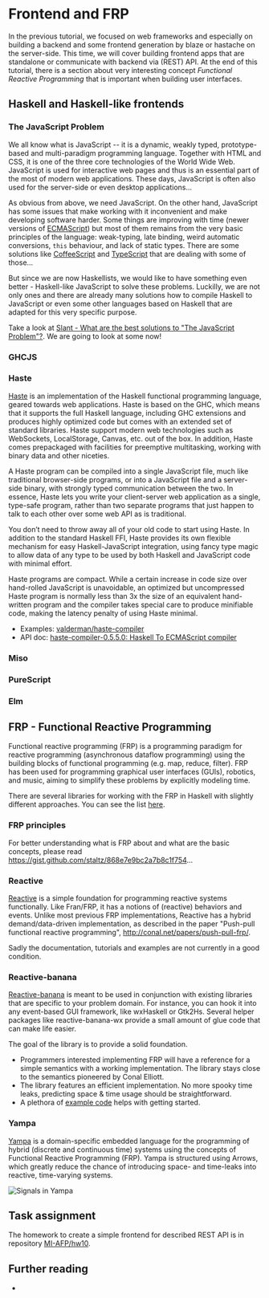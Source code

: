 # Frontend and FRP

In the previous tutorial, we focused on web frameworks and especially on building a backend and some frontend generation by blaze or hastache on the server-side. This time, we will cover building frontend apps that are standalone or communicate with backend via (REST) API. At the end of this tutorial, there is a section about very interesting concept *Functional Reactive Programming* that is important when building user interfaces.

## Haskell and Haskell-like frontends

### The JavaScript Problem

We all know what is JavaScript -- it is a dynamic, weakly typed, prototype-based and multi-paradigm programming language. Together with HTML and CSS, it is one of the three core technologies of the World Wide Web. JavaScript is used for interactive web pages and thus is an essential part of the most of modern web applications. These days, JavaScript is often also used for the server-side or even desktop applications...

As obvious from above, we need JavaScript. On the other hand, JavaScript has some issues that make working with it inconvenient and make developing software harder. Some things are improving with time (newer versions of [ECMAScript](https://en.wikipedia.org/wiki/ECMAScript)) but most of them remains from the very basic principles of the language: weak-typing, late binding, weird automatic conversions, `this` behaviour, and lack of static types. There are some solutions like [CoffeeScript](http://coffeescript.org) and [TypeScript](https://www.typescriptlang.org) that are dealing with some of those...

But since we are now Haskellists, we would like to have something even better - Haskell-like JavaScript to solve these problems. Luckilly, we are not only ones and there are already many solutions how to compile Haskell to JavaScript or even some other languages based on Haskell that are adapted for this very specific purpose.

Take a look at [Slant - What are the best solutions to "The JavaScript Problem"?](https://www.slant.co/topics/1515/~solutions-to-the-javascript-problem). We are going to look at some now!

### GHCJS

### Haste

[Haste](https://haste-lang.org) is an implementation of the Haskell functional programming language, geared towards web applications. Haste is based on the GHC, which means that it supports the full Haskell language, including GHC extensions and produces highly optimized code but comes with an extended set of standard libraries. Haste support modern web technologies such as WebSockets, LocalStorage, Canvas, etc. out of the box. In addition, Haste comes prepackaged with facilities for preemptive multitasking, working with binary data and other niceties.

A Haste program can be compiled into a single JavaScript file, much like traditional browser-side programs, or into a JavaScript file and a server-side binary, with strongly typed communication between the two. In essence, Haste lets you write your client-server web application as a single, type-safe program, rather than two separate programs that just happen to talk to each other over some web API as is traditional.

You don’t need to throw away all of your old code to start using Haste. In addition to the standard Haskell FFI, Haste provides its own flexible mechanism for easy Haskell-JavaScript integration, using fancy type magic to allow data of any type to be used by both Haskell and JavaScript code with minimal effort.

Haste programs are compact. While a certain increase in code size over hand-rolled JavaScript is unavoidable, an optimized but uncompressed Haste program is normally less than 3x the size of an equivalent hand-written program and the compiler takes special care to produce minifiable code, making the latency penalty of using Haste minimal.

- Examples: [valderman/haste-compiler](https://github.com/valderman/haste-compiler/tree/master/examples)
- API doc: [haste-compiler-0.5.5.0: Haskell To ECMAScript compiler](https://haste-lang.org/docs/haddock/0.5.5/)

### Miso

### PureScript

### Elm

## FRP - Functional Reactive Programming

Functional reactive programming (FRP) is a programming paradigm for reactive programming (asynchronous dataflow programming) using the building blocks of functional programming (e.g. map, reduce, filter). FRP has been used for programming graphical user interfaces (GUIs), robotics, and music, aiming to simplify these problems by explicitly modeling time.

There are several libraries for working with the FRP in Haskell with slightly different approaches. You can see the list [here](https://wiki.haskell.org/Functional_Reactive_Programming#Libraries).

### FRP principles

For better understanding what is FRP about and what are the basic concepts, please read https://gist.github.com/staltz/868e7e9bc2a7b8c1f754...

### Reactive

[Reactive](https://hackage.haskell.org/package/reactive) is a simple foundation for programming reactive systems functionally. Like Fran/FRP, it has a notions of (reactive) behaviors and events. Unlike most previous FRP implementations, Reactive has a hybrid demand/data-driven implementation, as described in the paper "Push-pull functional reactive programming", http://conal.net/papers/push-pull-frp/.

Sadly the documentation, tutorials and examples are not currently in a good condition.

### Reactive-banana

[Reactive-banana](https://wiki.haskell.org/Reactive-banana) is meant to be used in conjunction with existing libraries that are specific to your problem domain. For instance, you can hook it into any event-based GUI framework, like wxHaskell or Gtk2Hs. Several helper packages like reactive-banana-wx provide a small amount of glue code that can make life easier.

The goal of the library is to provide a solid foundation.

* Programmers interested implementing FRP will have a reference for a simple semantics with a working implementation. The library stays close to the semantics pioneered by Conal Elliott.
* The library features an efficient implementation. No more spooky time leaks, predicting space & time usage should be straightforward.
* A plethora of [example code](https://wiki.haskell.org/Reactive-banana/Examples) helps with getting started.

### Yampa

[Yampa](https://wiki.haskell.org/Yampa) is a domain-specific embedded language for the programming of hybrid (discrete and continuous time) systems using the concepts of Functional Reactive Programming (FRP). Yampa is structured using Arrows, which greatly reduce the chance of introducing space- and time-leaks into reactive, time-varying systems.

![Signals in Yampa](https://wiki.haskell.org/wikiupload/thumb/1/10/Yampa_signal_functions.svg/624px-Yampa_signal_functions.svg.png)

## Task assignment

The homework to create a simple frontend for described REST API is in repository [MI-AFP/hw10](https://github.com/MI-AFP/hw10).

## Further reading

* 
